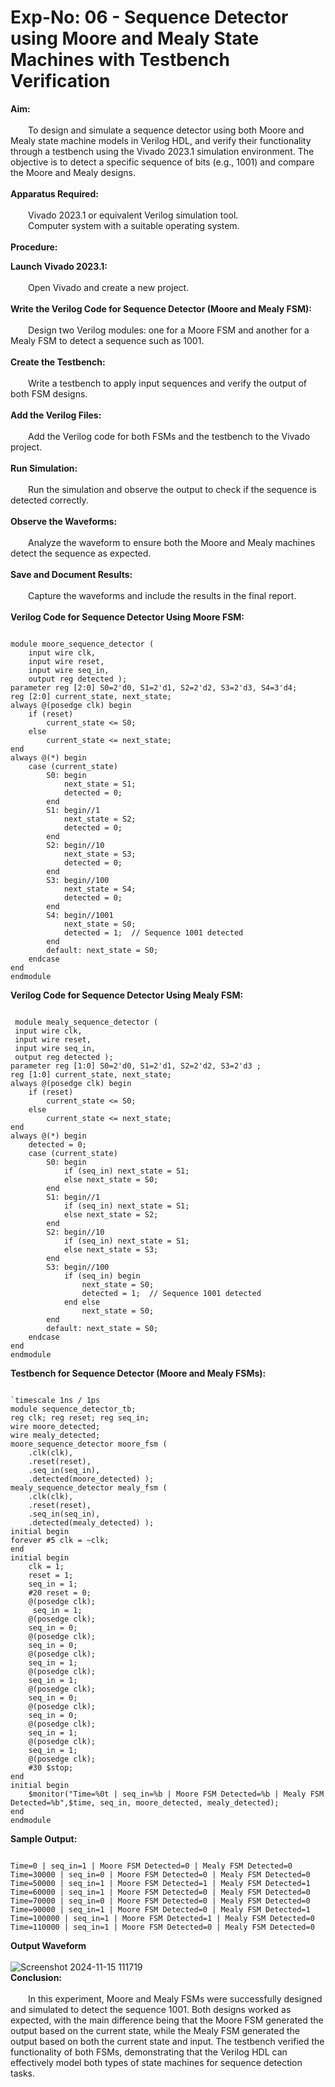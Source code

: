 # Exp-No: 06 - Sequence Detector using Moore and Mealy State Machines with Testbench Verification

**Aim:** <br>
<br>
&emsp;&emsp;To design and simulate a sequence detector using both Moore and Mealy state machine models in Verilog HDL, and verify their functionality through a testbench using the Vivado 2023.1 simulation environment. The objective is to detect a specific sequence of bits (e.g., 1001) and compare the Moore and Mealy designs.<br>
<br>
**Apparatus Required:** <br>
<br>
&emsp;&emsp;Vivado 2023.1 or equivalent Verilog simulation tool.<br>
&emsp;&emsp;Computer system with a suitable operating system.<br>
<br>
**Procedure:** <br>

**Launch Vivado 2023.1:** <br>
<br>
&emsp;&emsp;Open Vivado and create a new project.<br>
<br>
**Write the Verilog Code for Sequence Detector (Moore and Mealy FSM):** <br>
<br>
&emsp;&emsp;Design two Verilog modules: one for a Moore FSM and another for a Mealy FSM to detect a sequence such as 1001.<br>
<br>
**Create the Testbench:** <br>
<br>
&emsp;&emsp;Write a testbench to apply input sequences and verify the output of both FSM designs.<br>
<br>
**Add the Verilog Files:** <br>
<br>
&emsp;&emsp;Add the Verilog code for both FSMs and the testbench to the Vivado project.<br>
<br>
**Run Simulation:** <br>
<br>
&emsp;&emsp;Run the simulation and observe the output to check if the sequence is detected correctly.<br>
<br>
**Observe the Waveforms:** <br>
<br>
&emsp;&emsp;Analyze the waveform to ensure both the Moore and Mealy machines detect the sequence as expected.<br>
<br>
**Save and Document Results:** <br>
<br>
&emsp;&emsp;Capture the waveforms and include the results in the final report.<br>
<br>
**Verilog Code for Sequence Detector Using Moore FSM:** <br>
```

module moore_sequence_detector ( 
    input wire clk, 
    input wire reset, 
    input wire seq_in, 
    output reg detected );
parameter reg [2:0] S0=2'd0, S1=2'd1, S2=2'd2, S3=2'd3, S4=3'd4;
reg [2:0] current_state, next_state;
always @(posedge clk) begin
    if (reset)
        current_state <= S0;
    else
        current_state <= next_state;
end
always @(*) begin
    case (current_state)
        S0: begin
            next_state = S1;
            detected = 0;
        end
        S1: begin//1
            next_state = S2;
            detected = 0;
        end
        S2: begin//10
            next_state = S3;
            detected = 0;
        end
        S3: begin//100
            next_state = S4;
            detected = 0;
        end
        S4: begin//1001
            next_state = S0;
            detected = 1;  // Sequence 1001 detected
        end
        default: next_state = S0;
    endcase
end
endmodule

```

**Verilog Code for Sequence Detector Using Mealy FSM:** <br>
```

 module mealy_sequence_detector ( 
 input wire clk, 
 input wire reset, 
 input wire seq_in, 
 output reg detected ); 
parameter reg [1:0] S0=2'd0, S1=2'd1, S2=2'd2, S3=2'd3 ;
reg [1:0] current_state, next_state;
always @(posedge clk) begin
    if (reset)
        current_state <= S0;
    else
        current_state <= next_state;
end
always @(*) begin
    detected = 0;
    case (current_state)
        S0: begin
            if (seq_in) next_state = S1;
            else next_state = S0;
        end
        S1: begin//1
            if (seq_in) next_state = S1;
            else next_state = S2;
        end
        S2: begin//10
            if (seq_in) next_state = S1;
            else next_state = S3;
        end
        S3: begin//100
            if (seq_in) begin
                next_state = S0;
                detected = 1;  // Sequence 1001 detected
            end else
                next_state = S0;
        end
        default: next_state = S0;
    endcase
end
endmodule

```

**Testbench for Sequence Detector (Moore and Mealy FSMs):** <br>
```

`timescale 1ns / 1ps
module sequence_detector_tb;
reg clk; reg reset; reg seq_in;
wire moore_detected;
wire mealy_detected;
moore_sequence_detector moore_fsm (
    .clk(clk),
    .reset(reset),
    .seq_in(seq_in),
    .detected(moore_detected) );
mealy_sequence_detector mealy_fsm (
    .clk(clk),
    .reset(reset),
    .seq_in(seq_in),
    .detected(mealy_detected) );
initial begin
forever #5 clk = ~clk;
end
initial begin
    clk = 1;
    reset = 1;
    seq_in = 1;
    #20 reset = 0;
    @(posedge clk);
     seq_in = 1;
    @(posedge clk);
    seq_in = 0;
    @(posedge clk);
    seq_in = 0;
    @(posedge clk);
    seq_in = 1;
    @(posedge clk);
    seq_in = 1;
    @(posedge clk);
    seq_in = 0;
    @(posedge clk);
    seq_in = 0;
    @(posedge clk);
    seq_in = 1;
    @(posedge clk);
    seq_in = 1;
    @(posedge clk);
    #30 $stop;
end
initial begin
    $monitor("Time=%0t | seq_in=%b | Moore FSM Detected=%b | Mealy FSM Detected=%b",$time, seq_in, moore_detected, mealy_detected);
end
endmodule
```
**Sample Output:** 
```

Time=0 | seq_in=1 | Moore FSM Detected=0 | Mealy FSM Detected=0
Time=30000 | seq_in=0 | Moore FSM Detected=0 | Mealy FSM Detected=0
Time=50000 | seq_in=1 | Moore FSM Detected=1 | Mealy FSM Detected=1
Time=60000 | seq_in=1 | Moore FSM Detected=0 | Mealy FSM Detected=0
Time=70000 | seq_in=0 | Moore FSM Detected=0 | Mealy FSM Detected=0
Time=90000 | seq_in=1 | Moore FSM Detected=0 | Mealy FSM Detected=1
Time=100000 | seq_in=1 | Moore FSM Detected=1 | Mealy FSM Detected=0
Time=110000 | seq_in=1 | Moore FSM Detected=0 | Mealy FSM Detected=0

```
**Output Waveform** <br>
<br>
![Screenshot 2024-11-15 111719](https://github.com/user-attachments/assets/e5901488-3253-4609-a990-861c7d8ace92)
<br>
**Conclusion:** <br>
<br>
&emsp;&emsp;In this experiment, Moore and Mealy FSMs were successfully designed and simulated to detect the sequence 1001. Both designs worked as expected, with the main difference being that the Moore FSM generated the output based on the current state, while the Mealy FSM generated the output based on both the current state and input. The testbench verified the functionality of both FSMs, demonstrating that the Verilog HDL can effectively model both types of state machines for sequence detection tasks.

